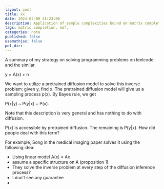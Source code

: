 ```yaml
---
layout: post
title: xx
date: 2024-02-09 21:23:00
description: Application of sample complexities bound on matrix completion 
tags: matric completion, nmf, 
categories: note
published: false
usemathjax: false
pdf_dir: 
---
```


A summary of my strategy on solving programming problems on leetcode and the similar.
<!--more-->

y = A(x) + n

We want to utilize a pretrained diffusion model to solve this inverse problem: given y, find x.
The pretrained diffusion model will give us a sampling process p(x). By Bayes rule, we get

P(x|y) ~ P(y|x) + P(x).

Note that this description is very general and has nothing to do with diffusion.

P(x) is accessible by pretrained diffusion. The remaining is P(y|x).
How did people deal with this term?

For example, Song in the medical imaging paper solves it using the following idea:

- Using linear model A(x) = Ax
- assume a specific structure on A (proposition 1)
- They solve the inverse problem at every step of the diffusion inference process?
- I don't see any guarantee
- 

